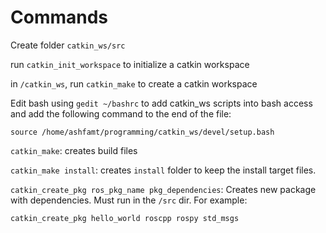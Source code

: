 # Commands

Create folder `catkin_ws/src`

run `catkin_init_workspace` to initialize a catkin workspace

in `/catkin_ws`, run `catkin_make` to create a catkin workspace

Edit bash using `gedit ~/bashrc` to add catkin_ws scripts into bash access and add the following command to the end of the file:
```
source /home/ashfamt/programming/catkin_ws/devel/setup.bash
```

`catkin_make`: creates build files 

`catkin_make install`: creates `install` folder to keep the install target files.


`catkin_create_pkg ros_pkg_name pkg_dependencies`: Creates new package with dependencies. Must run in the `/src` dir. For example:

`catkin_create_pkg hello_world roscpp rospy std_msgs`


